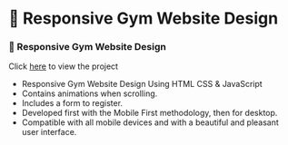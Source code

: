 #  💪 Responsive Gym Website Design
### 💪 Responsive Gym Website Design
Click [here](https://responsive-gym-website.000webhostapp.com/index.php) to view the project

- Responsive Gym Website Design Using HTML CSS & JavaScript
- Contains animations when scrolling.
- Includes a form to register.
- Developed first with the Mobile First methodology, then for desktop.
- Compatible with all mobile devices and with a beautiful and pleasant user interface.


